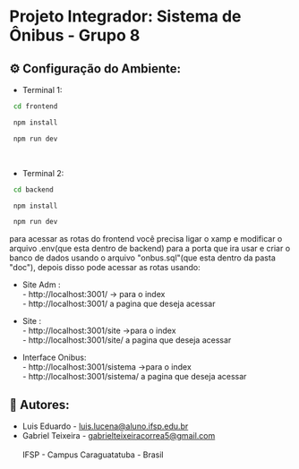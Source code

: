 # Projeto Integrador:   Sistema de Ônibus - Grupo 8

## ⚙ Configuração do Ambiente:

- Terminal 1:<br>
```bash
 cd frontend
```
```bash
 npm install
```
```bash
 npm run dev
```
<br>

- Terminal 2:<br> 
```bash
 cd backend
```
```bash
 npm install
```
```bash
 npm run dev
```
para acessar as rotas do frontend você precisa ligar o xamp e modificar o arquivo .env(que esta dentro de backend) para a porta que ira usar e criar o banco de dados usando o arquivo "onbus.sql"(que esta dentro da pasta "doc"), depois disso pode acessar as rotas usando:

- Site Adm : <br>
                     - http://localhost:3001/ -> para o index <br>
                     - http://localhost:3001/ a pagina que deseja acessar <br>

- Site : <br>
                     - http://localhost:3001/site ->para o index <br>
                     - http://localhost:3001/site/ a pagina que deseja acessar <br>

- Interface Onibus: <br>
                     - http://localhost:3001/sistema ->para o index <br>
                     - http://localhost:3001/sistema/ a pagina que deseja acessar <br>


                    
## 📜 Autores:
    
- Luis Eduardo  - <luis.lucena@aluno.ifsp.edu.br>
- Gabriel Teixeira  - <gabrielteixeiracorrea5@gmail.com>
   <br>
   <br>
IFSP - Campus Caraguatatuba - Brasil


